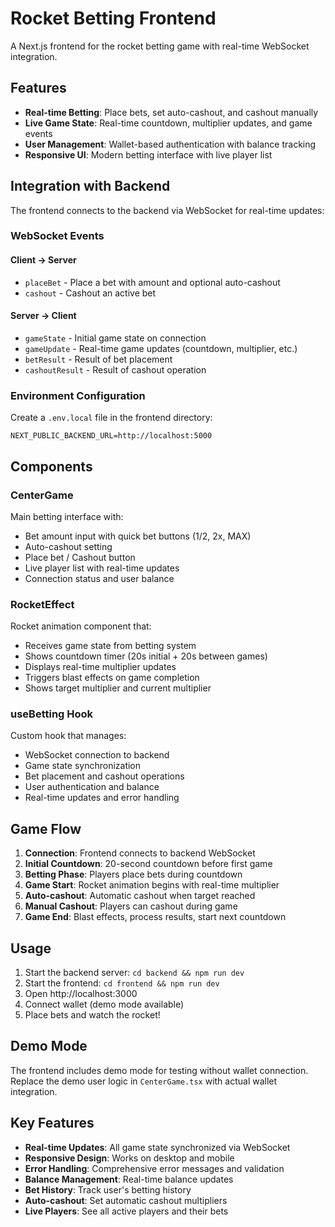 # Rocket Betting Frontend

A Next.js frontend for the rocket betting game with real-time WebSocket integration.

## Features

- **Real-time Betting**: Place bets, set auto-cashout, and cashout manually
- **Live Game State**: Real-time countdown, multiplier updates, and game events
- **User Management**: Wallet-based authentication with balance tracking
- **Responsive UI**: Modern betting interface with live player list

## Integration with Backend

The frontend connects to the backend via WebSocket for real-time updates:

### WebSocket Events

#### Client → Server
- `placeBet` - Place a bet with amount and optional auto-cashout
- `cashout` - Cashout an active bet

#### Server → Client
- `gameState` - Initial game state on connection
- `gameUpdate` - Real-time game updates (countdown, multiplier, etc.)
- `betResult` - Result of bet placement
- `cashoutResult` - Result of cashout operation

### Environment Configuration

Create a `.env.local` file in the frontend directory:

```env
NEXT_PUBLIC_BACKEND_URL=http://localhost:5000
```

## Components

### CenterGame
Main betting interface with:
- Bet amount input with quick bet buttons (1/2, 2x, MAX)
- Auto-cashout setting
- Place bet / Cashout button
- Live player list with real-time updates
- Connection status and user balance

### RocketEffect
Rocket animation component that:
- Receives game state from betting system
- Shows countdown timer (20s initial + 20s between games)
- Displays real-time multiplier updates
- Triggers blast effects on game completion
- Shows target multiplier and current multiplier

### useBetting Hook
Custom hook that manages:
- WebSocket connection to backend
- Game state synchronization
- Bet placement and cashout operations
- User authentication and balance
- Real-time updates and error handling

## Game Flow

1. **Connection**: Frontend connects to backend WebSocket
2. **Initial Countdown**: 20-second countdown before first game
3. **Betting Phase**: Players place bets during countdown
4. **Game Start**: Rocket animation begins with real-time multiplier
5. **Auto-cashout**: Automatic cashout when target reached
6. **Manual Cashout**: Players can cashout during game
7. **Game End**: Blast effects, process results, start next countdown

## Usage

1. Start the backend server: `cd backend && npm run dev`
2. Start the frontend: `cd frontend && npm run dev`
3. Open http://localhost:3000
4. Connect wallet (demo mode available)
5. Place bets and watch the rocket!

## Demo Mode

The frontend includes demo mode for testing without wallet connection. Replace the demo user logic in `CenterGame.tsx` with actual wallet integration.

## Key Features

- **Real-time Updates**: All game state synchronized via WebSocket
- **Responsive Design**: Works on desktop and mobile
- **Error Handling**: Comprehensive error messages and validation
- **Balance Management**: Real-time balance updates
- **Bet History**: Track user's betting history
- **Auto-cashout**: Set automatic cashout multipliers
- **Live Players**: See all active players and their bets